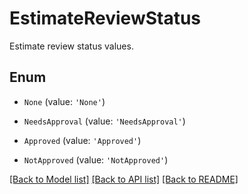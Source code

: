 # EstimateReviewStatus

Estimate review status values.

## Enum

* `None` (value: `'None'`)

* `NeedsApproval` (value: `'NeedsApproval'`)

* `Approved` (value: `'Approved'`)

* `NotApproved` (value: `'NotApproved'`)

[[Back to Model list]](../README.md#documentation-for-models) [[Back to API list]](../README.md#documentation-for-api-endpoints) [[Back to README]](../README.md)
